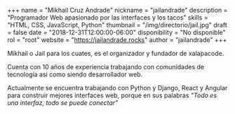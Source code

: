 +++
name = "Mikhail Cruz Andrade"
nickname = "jailandrade"
description = "Programador Web apasionado por las interfaces y los tacos"
skills = "HTML, CSS, JavaScript, Python"
thumbnail = "/img/directorio/jail.jpg"
draft = false
date = "2018-12-31T12:00:00-06:00"
disponibility = "No disponible"
rol = "root"
website = "https://jailandrade.rocks"
author = "jailandrade"
+++

Mikhail o Jail para los cuates, es el organizador y fundador de xalapacode.

Cuenta con 10 años de experiencia trabajando con comunidades de tecnología asi como siendo desarrollador web.

Actualmente se encuentra trabajando con Python y Django, React y Angular para construir mejores interfaces web, porque en sus palabras _"Todo es una interfaz, todo se puede conectar"_


